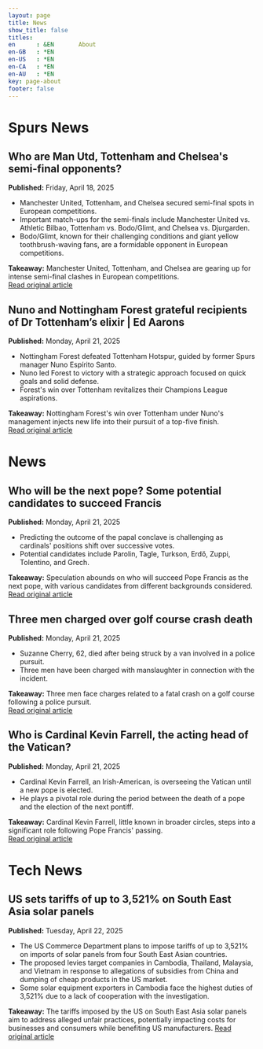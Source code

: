 ```yaml
---
layout: page
title: News
show_title: false
titles:
en      : &EN       About
en-GB   : *EN
en-US   : *EN
en-CA   : *EN
en-AU   : *EN
key: page-about
footer: false
---
```



# Spurs News

## Who are Man Utd, Tottenham and Chelsea's semi-final opponents?
**Published:** Friday, April 18, 2025

- Manchester United, Tottenham, and Chelsea secured semi-final spots in European competitions.
- Important match-ups for the semi-finals include Manchester United vs. Athletic Bilbao, Tottenham vs. Bodo/Glimt, and Chelsea vs. Djurgarden.
- Bodo/Glimt, known for their challenging conditions and giant yellow toothbrush-waving fans, are a formidable opponent in European competitions.

**Takeaway:** Manchester United, Tottenham, and Chelsea are gearing up for intense semi-final clashes in European competitions.  
[Read original article](https://www.bbc.com/sport/football/articles/c4grkvykn14o)

## Nuno and Nottingham Forest grateful recipients of Dr Tottenham’s elixir | Ed Aarons
**Published:** Monday, April 21, 2025

- Nottingham Forest defeated Tottenham Hotspur, guided by former Spurs manager Nuno Espírito Santo.
- Nuno led Forest to victory with a strategic approach focused on quick goals and solid defense.
- Forest's win over Tottenham revitalizes their Champions League aspirations.

**Takeaway:** Nottingham Forest's win over Tottenham under Nuno's management injects new life into their pursuit of a top-five finish.  
[Read original article](https://www.theguardian.com/football/2025/apr/21/nuno-and-nottingham-forest-grateful-recipients-of-dr-tottenhams-elixir)

# News

## Who will be the next pope? Some potential candidates to succeed Francis
**Published:** Monday, April 21, 2025

- Predicting the outcome of the papal conclave is challenging as cardinals' positions shift over successive votes.
- Potential candidates include Parolin, Tagle, Turkson, Erdő, Zuppi, Tolentino, and Grech.

**Takeaway:** Speculation abounds on who will succeed Pope Francis as the next pope, with various candidates from different backgrounds considered.  
[Read original article](https://www.theguardian.com/world/2025/apr/21/who-next-pope-francis-potential-candidates-succeed)

## Three men charged over golf course crash death
**Published:** Monday, April 21, 2025

- Suzanne Cherry, 62, died after being struck by a van involved in a police pursuit.
- Three men have been charged with manslaughter in connection with the incident.

**Takeaway:** Three men face charges related to a fatal crash on a golf course following a police pursuit.  
[Read original article](https://www.bbc.com/news/articles/cx270yz150zo)

## Who is Cardinal Kevin Farrell, the acting head of the Vatican?
**Published:** Monday, April 21, 2025

- Cardinal Kevin Farrell, an Irish-American, is overseeing the Vatican until a new pope is elected.
- He plays a pivotal role during the period between the death of a pope and the election of the next pontiff.

**Takeaway:** Cardinal Kevin Farrell, little known in broader circles, steps into a significant role following Pope Francis' passing.  
[Read original article](https://www.bbc.com/news/articles/cly1md6r3l8o)

# Tech News
## US sets tariffs of up to 3,521% on South East Asia solar panels
**Published:** Tuesday, April 22, 2025

- The US Commerce Department plans to impose tariffs of up to 3,521% on imports of solar panels from four South East Asian countries.
- The proposed levies target companies in Cambodia, Thailand, Malaysia, and Vietnam in response to allegations of subsidies from China and dumping of cheap products in the US market.
- Some solar equipment exporters in Cambodia face the highest duties of 3,521% due to a lack of cooperation with the investigation.

**Takeaway:** The tariffs imposed by the US on South East Asia solar panels aim to address alleged unfair practices, potentially impacting costs for businesses and consumers while benefiting US manufacturers. [Read original article](https://www.bbc.com/news/articles/c5ygdv47vlzo)

